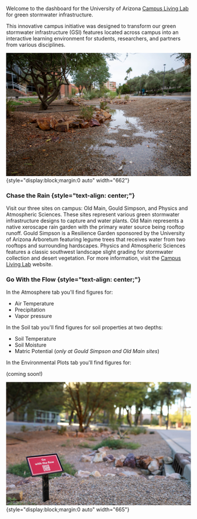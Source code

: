 <!--# Campus Living Lab {style="text-align: center;"}

## Green Storm Water Infrastructure Project {style="text-align: center;"}-->

Welcome to the dashboard for the University of Arizona [Campus Living Lab](http://gicampuslivinglab.arizona.edu/) for green stormwater infrastructure.

This innovative campus initiative was designed to transform our green stormwater infrastructure (GSI) features located across campus into an interactive learning environment for students, researchers, and partners from various disciplines.

![Photo Credit: Ryan Hunt, BIO5 Institute](CampusLivingLab(12-01-23)-0185.jpg){style="display:block;margin:0 auto" width="662"}

### Chase the Rain {style="text-align: center;"}

Visit our three sites on campus: Old Main, Gould Simpson, and Physics and Atmospheric Sciences. These sites represent various green stormwater infrastructure designs to capture and water plants. Old Main represents a native xeroscape rain garden with the primary water source being rooftop runoff. Gould Simpson is a Resilience Garden sponsored by the University of Arizona Arboretum featuring legume trees that receives water from two rooftops and surrounding hardscapes. Physics and Atmospheric Sciences features a classic southwest landscape slight grading for stormwater collection and desert vegetation. For more information, visit the [Campus Living Lab](http://gicampuslivinglab.arizona.edu/) website.

### Go With the Flow {style="text-align: center;"}

In the Atmosphere tab you'll find figures for:

-   Air Temperature
-   Precipitation
-   Vapor pressure

In the Soil tab you'll find figures for soil properties at two depths:

-   Soil Temperature
-   Soil Moisture
-   Matric Potential (*only at Gould Simpson and Old Main sites*)

In the Environmental Plots tab you'll find figures for:

(coming soon!)

![Photo Credit: Ryan Hunt, BIO5 Institute](CampusLivingLab-0386.jpg){style="display:block;margin:0 auto" width="665"}
